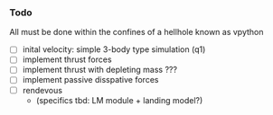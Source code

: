 ### Todo
All must be done within the confines of a hellhole known as vpython
- [ ] inital velocity: simple 3-body type simulation (q1) 
- [ ] implement thrust forces
- [ ] implement thrust with depleting mass ???
- [ ] implement passive disspative forces
- [ ] rendevous 
  - (specifics tbd: LM module + landing model?)
